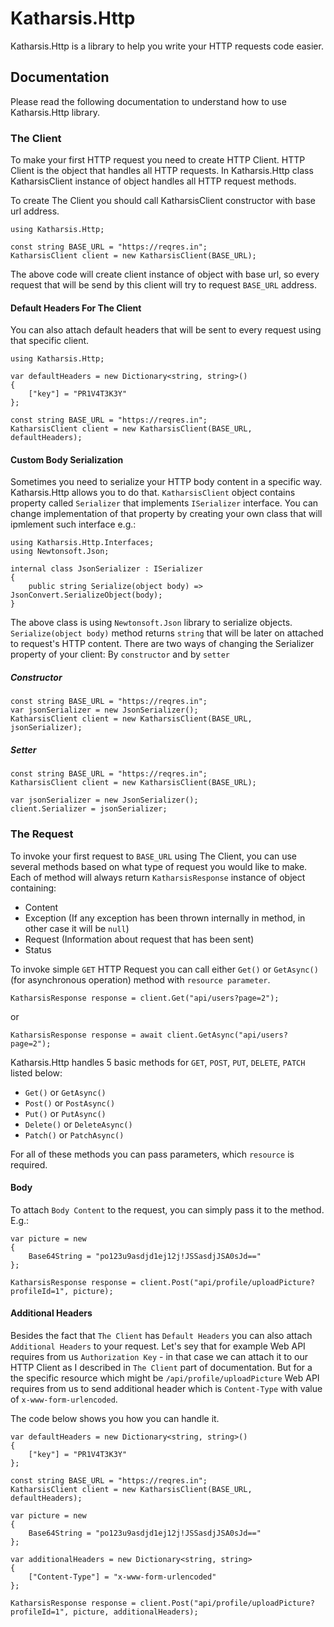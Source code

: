 ﻿# Katharsis.Http

Katharsis.Http is a library to help you write your HTTP requests code easier.

## Documentation

Please read the following documentation to understand how to use Katharsis.Http library.

### The Client
To make your first HTTP request you need to create HTTP Client. HTTP Client is the object that handles all HTTP requests. In Katharsis.Http class KatharsisClient instance of object handles all HTTP request methods.

To create The Client you should call KatharsisClient constructor with base url address.

```
using Katharsis.Http;

const string BASE_URL = "https://reqres.in";
KatharsisClient client = new KatharsisClient(BASE_URL);
```

The above code will create client instance of object with base url, so every request that will be send by this client will try to request `BASE_URL` address.

#### Default Headers For The Client

You can also attach default headers that will be sent to every request using that specific client.

```
using Katharsis.Http;

var defaultHeaders = new Dictionary<string, string>()
{
    ["key"] = "PR1V4T3K3Y"
};

const string BASE_URL = "https://reqres.in";
KatharsisClient client = new KatharsisClient(BASE_URL, defaultHeaders);
```

#### Custom Body Serialization

Sometimes you need to serialize your HTTP body content in a specific way. Katharsis.Http allows you to do that. `KatharsisClient` object contains property called `Serializer` that implements `ISerializer` interface. You can change implementation of that property by creating your own class that will ipmlement such interface e.g.:

```
using Katharsis.Http.Interfaces;
using Newtonsoft.Json;

internal class JsonSerializer : ISerializer
{
    public string Serialize(object body) => JsonConvert.SerializeObject(body);
}
```

The above class is using `Newtonsoft.Json` library to serialize objects. `Serialize(object body)` method returns `string` that will be later on attached to request's HTTP content.
There are two ways of changing the Serializer property of your client: By `constructor` and by `setter`

##### Constructor

```
const string BASE_URL = "https://reqres.in";
var jsonSerializer = new JsonSerializer();
KatharsisClient client = new KatharsisClient(BASE_URL, jsonSerializer);
```

##### Setter

```
const string BASE_URL = "https://reqres.in";
KatharsisClient client = new KatharsisClient(BASE_URL);

var jsonSerializer = new JsonSerializer();
client.Serializer = jsonSerializer;
```

### The Request

To invoke your first request to `BASE_URL` using The Client, you can use several methods based on what type of request you would like to make. Each of method will always return `KatharsisResponse` instance of object containing:

* Content
* Exception (If any exception has been thrown internally in method, in other case it will be `null`)
* Request (Information about request that has been sent)
* Status

To invoke simple `GET` HTTP Request you can call either `Get()` or `GetAsync()` (for asynchronous operation) method with `resource parameter`.

```
KatharsisResponse response = client.Get("api/users?page=2");
```
or
```
KatharsisResponse response = await client.GetAsync("api/users?page=2");
```

Katharsis.Http handles 5 basic methods for `GET`, `POST`, `PUT`, `DELETE`, `PATCH` listed below:
* `Get()` or `GetAsync()`
* `Post()` or `PostAsync()`
* `Put()` or `PutAsync()`
* `Delete()` or `DeleteAsync()`
* `Patch()` or `PatchAsync()`

For all of these methods you can pass parameters, which `resource` is required.

#### Body

To attach `Body Content` to the request, you can simply pass it to the method.
E.g.:

```
var picture = new
{
    Base64String = "po123u9asdjd1ej12j!JSSasdjJSA0sJd=="
};

KatharsisResponse response = client.Post("api/profile/uploadPicture?profileId=1", picture);
```

#### Additional Headers

Besides the fact that `The Client` has `Default Headers` you can also attach `Additional Headers` to your request. Let's sey that for example Web API requires from us `Authorization Key` - in that case we can attach it to our HTTP Client as I described in `The Client` part of documentation. But for a the specific resource which might be `/api/profile/uploadPicture` Web API requires from us to send additional header which is `Content-Type` with value of `x-www-form-urlencoded`.

The code below shows you how you can handle it.

```
var defaultHeaders = new Dictionary<string, string>()
{
    ["key"] = "PR1V4T3K3Y"
};

const string BASE_URL = "https://reqres.in";
KatharsisClient client = new KatharsisClient(BASE_URL, defaultHeaders);

var picture = new
{
    Base64String = "po123u9asdjd1ej12j!JSSasdjJSA0sJd=="
};

var additionalHeaders = new Dictionary<string, string>
{
    ["Content-Type"] = "x-www-form-urlencoded"
};

KatharsisResponse response = client.Post("api/profile/uploadPicture?profileId=1", picture, additionalHeaders);
```

